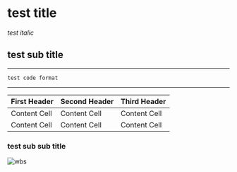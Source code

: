 # test title

*test italic*


## test sub title

***

```
test code format
```

***

First Header | Second Header | Third Header
------------ | ------------- | ------------
Content Cell | Content Cell  | Content Cell
Content Cell | Content Cell  | Content Cell

### test sub sub title
![wbs](https://github.com/rahmadzuhairi/documents/assets/127093988/4f758d9a-0104-4161-8c8a-e71c1654d9fa)
